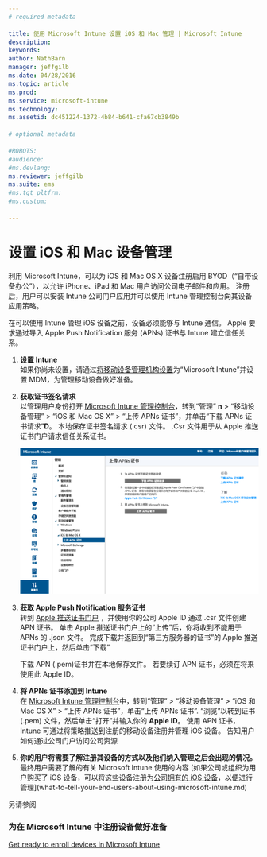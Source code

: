 ```yaml
---
# required metadata

title: 使用 Microsoft Intune 设置 iOS 和 Mac 管理 | Microsoft Intune
description:
keywords:
author: NathBarn
manager: jeffgilb
ms.date: 04/28/2016
ms.topic: article
ms.prod:
ms.service: microsoft-intune
ms.technology:
ms.assetid: dc451224-1372-4b84-b641-cfa67cb3849b

# optional metadata

#ROBOTS:
#audience:
#ms.devlang:
ms.reviewer: jeffgilb
ms.suite: ems
#ms.tgt_pltfrm:
#ms.custom:

---
```


# 设置 iOS 和 Mac 设备管理
利用 Microsoft Intune，可以为 iOS 和 Mac OS X 设备注册启用 BYOD（“自带设备办公”），以允许 iPhone、iPad 和 Mac 用户访问公司电子邮件和应用。 注册后，用户可以安装 Intune 公司门户应用并可以使用 Intune 管理控制台向其设备应用策略。

在可以使用 Intune 管理 iOS 设备之前，设备必须能够与 Intune 通信。 Apple 要求通过导入 Apple Push Notification 服务 (APNs) 证书与 Intune 建立信任关系。

1.  **设置 Intune**<br>
    如果你尚未设置，请通过[将移动设备管理机构设置](get-ready-to-enroll-devices-in-microsoft-intune.md#set-mobile-device-management-authority)为“Microsoft Intune”并设置 MDM，为管理移动设备做好准备。

2.  **获取证书签名请求**<br>
    以管理用户身份打开 [Microsoft Intune 管理控制台](http://manage.microsoft.com)，转到“管理” **n** &gt; “移动设备管理” &gt; “iOS 和 Mac OS X” &gt; “上传 APNs 证书”，并单击“下载 APNs 证书请求”**D**。 本地保存证书签名请求 (.csr) 文件。 .Csr 文件用于从 Apple 推送证书门户请求信任关系证书。

    ![上传 APNs 证书对话框](../media/Intune-iOS-enrollment-with-apns.png)

3.  **获取 Apple Push Notification 服务证书**<br>
    转到 [Apple 推送证书门户](http://go.microsoft.com/fwlink/?LinkId=269844) ，并使用你的公司 Apple ID 通过 .csr 文件创建 APN 证书。 单击 Apple 推送证书门户上的“上传”后，你将收到不能用于 APNs 的 .json 文件。 完成下载并返回到“第三方服务器的证书”的 Apple 推送证书门户上，然后单击“下载”

    下载 APN (.pem)证书并在本地保存文件。 若要续订 APN 证书，必须在将来使用此 Apple ID。

4.  **将 APNs 证书添加到 Intune**<br>
    在 [Microsoft Intune 管理控制台](http://manage.microsoft.com)中，转到“管理” &gt; “移动设备管理” &gt; “iOS 和 Mac OS X” &gt; “上传 APNs 证书”，单击“上传 APNs 证书”. “浏览”以转到证书 (.pem) 文件，然后单击“打开”并输入你的 **Apple ID**。 使用 APN 证书，Intune 可通过将策略推送到注册的移动设备注册并管理 iOS 设备。 告知用户如何通过公司门户访问公司资源

5.  **你的用户将需要了解注册其设备的方式以及他们纳入管理之后会出现的情况。**<br>
    最终用户需要了解的有关 Microsoft Intune 使用的内容 [如果公司或组织为用户购买了 iOS 设备，可以将这些设备注册为[公司拥有的 iOS 设备](enroll-corporate-owned-ios-devices-in-microsoft-intune.md)，以便进行管理](what-to-tell-your-end-users-about-using-microsoft-intune.md)

另请参阅

### 为在 Microsoft Intune 中注册设备做好准备
[Get ready to enroll devices in Microsoft Intune](get-ready-to-enroll-devices-in-microsoft-intune.md)


<!--HONumber=May16_HO2-->


